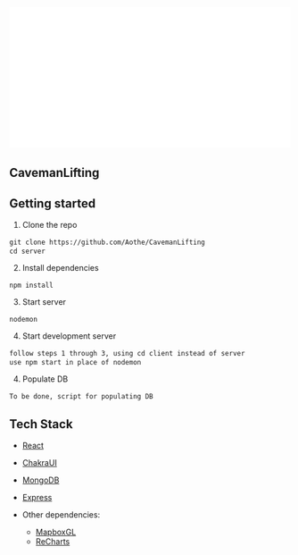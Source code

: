 <p align="center">
  <img src="images/caveman-logo-readme.svg" />
</p>

## CavemanLifting

## Getting started

1. Clone the repo

```
git clone https://github.com/Aothe/CavemanLifting
cd server
```

2. Install dependencies

```
npm install
```

3. Start server

```
nodemon
```

4. Start development server

```
follow steps 1 through 3, using cd client instead of server
use npm start in place of nodemon
```

4. Populate DB

```
To be done, script for populating DB
```

## Tech Stack

- [React](https://reactjs.org/)
- [ChakraUI](https://reactjs.org/)
- [MongoDB](https://www.mongodb.com/)
- [Express](https://expressjs.com/)

- Other dependencies:
  - [MapboxGL](https://www.mapbox.com/mapbox-gljs)
  - [ReCharts](https://recharts.org/)
